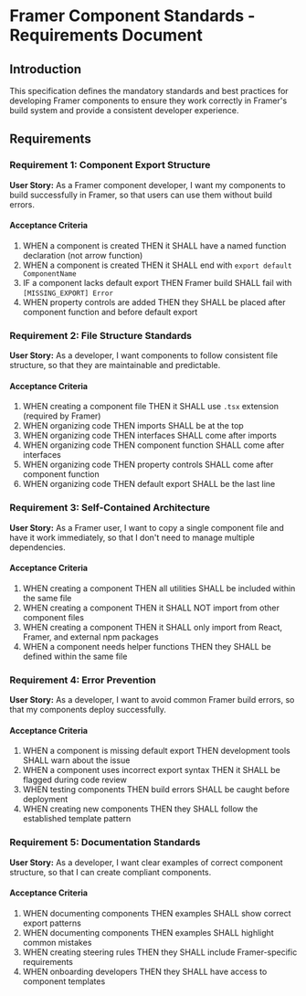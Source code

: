 # Framer Component Standards - Requirements Document

## Introduction

This specification defines the mandatory standards and best practices for developing Framer components to ensure they work correctly in Framer's build system and provide a consistent developer experience.

## Requirements

### Requirement 1: Component Export Structure

**User Story:** As a Framer component developer, I want my components to build successfully in Framer, so that users can use them without build errors.

#### Acceptance Criteria

1. WHEN a component is created THEN it SHALL have a named function declaration (not arrow function)
2. WHEN a component is created THEN it SHALL end with `export default ComponentName`
3. IF a component lacks default export THEN Framer build SHALL fail with `[MISSING_EXPORT] Error`
4. WHEN property controls are added THEN they SHALL be placed after component function and before default export

### Requirement 2: File Structure Standards

**User Story:** As a developer, I want components to follow consistent file structure, so that they are maintainable and predictable.

#### Acceptance Criteria

1. WHEN creating a component file THEN it SHALL use `.tsx` extension (required by Framer)
2. WHEN organizing code THEN imports SHALL be at the top
3. WHEN organizing code THEN interfaces SHALL come after imports
4. WHEN organizing code THEN component function SHALL come after interfaces
5. WHEN organizing code THEN property controls SHALL come after component function
6. WHEN organizing code THEN default export SHALL be the last line

### Requirement 3: Self-Contained Architecture

**User Story:** As a Framer user, I want to copy a single component file and have it work immediately, so that I don't need to manage multiple dependencies.

#### Acceptance Criteria

1. WHEN creating a component THEN all utilities SHALL be included within the same file
2. WHEN creating a component THEN it SHALL NOT import from other component files
3. WHEN creating a component THEN it SHALL only import from React, Framer, and external npm packages
4. WHEN a component needs helper functions THEN they SHALL be defined within the same file

### Requirement 4: Error Prevention

**User Story:** As a developer, I want to avoid common Framer build errors, so that my components deploy successfully.

#### Acceptance Criteria

1. WHEN a component is missing default export THEN development tools SHALL warn about the issue
2. WHEN a component uses incorrect export syntax THEN it SHALL be flagged during code review
3. WHEN testing components THEN build errors SHALL be caught before deployment
4. WHEN creating new components THEN they SHALL follow the established template pattern

### Requirement 5: Documentation Standards

**User Story:** As a developer, I want clear examples of correct component structure, so that I can create compliant components.

#### Acceptance Criteria

1. WHEN documenting components THEN examples SHALL show correct export patterns
2. WHEN documenting components THEN examples SHALL highlight common mistakes
3. WHEN creating steering rules THEN they SHALL include Framer-specific requirements
4. WHEN onboarding developers THEN they SHALL have access to component templates